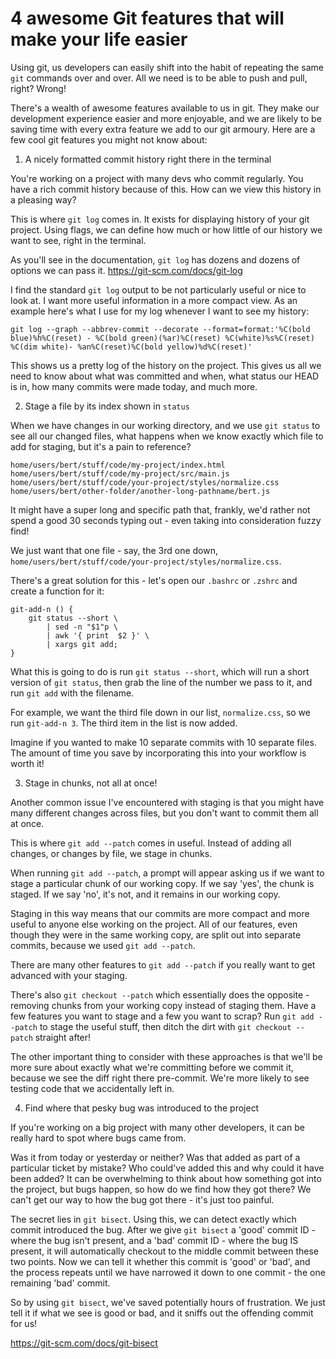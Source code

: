 # 4 awesome Git features that will make your life easier

Using git, us developers can easily shift into the habit of repeating the same `git` commands over and over. All we need is to be able to push and pull, right?
Wrong!

There's a wealth of awesome features available to us in git. They make our development experience easier and more enjoyable, and we are likely to be saving time with every extra feature we add to our git armoury. Here are a few cool git features you might not know about:

1. A nicely formatted commit history right there in the terminal

You're working on a project with many devs who commit regularly. You have a rich commit history because of this. How can we view this history in a pleasing way?

This is where `git log` comes in. It exists for displaying history of your git project. Using flags, we can define how much or how little of our history we want to see, right in the terminal.

As you'll see in the documentation, `git log` has dozens and dozens of options we can pass it.
https://git-scm.com/docs/git-log

I find the standard `git log` output to be not particularly useful or nice to look at. I want more useful information in a more compact view. As an example here's what I use for my log whenever I want to see my history:
```
git log --graph --abbrev-commit --decorate --format=format:'%C(bold blue)%h%C(reset) - %C(bold green)(%ar)%C(reset) %C(white)%s%C(reset) %C(dim white)- %an%C(reset)%C(bold yellow)%d%C(reset)'
```
This shows us a pretty log of the history on the project. This gives us all we need to know about what was committed and when, what status our HEAD is in, how many commits were made today, and much more.



2. Stage a file by its index shown in `status`

When we have changes in our working directory, and we use `git status` to see all our changed files, what happens when we know exactly which file to add for staging, but it's a pain to reference?

```
home/users/bert/stuff/code/my-project/index.html
home/users/bert/stuff/code/my-project/src/main.js
home/users/bert/stuff/code/your-project/styles/normalize.css
home/users/bert/other-folder/another-long-pathname/bert.js
```

It might have a super long and specific path that, frankly, we'd rather not spend a good 30 seconds typing out - even taking into consideration fuzzy find!

We just want that one file - say, the 3rd one down, `home/users/bert/stuff/code/your-project/styles/normalize.css`.

There's a great solution for this - let's open our `.bashrc` or `.zshrc` and create a function for it:
```
git-add-n () {
    git status --short \
        | sed -n "$1"p \
        | awk '{ print  $2 }' \
        | xargs git add;
}
```

What this is going to do is run `git status --short`, which will run a short version of `git status`, then grab the line of the number we pass to it, and run `git add` with the filename.

For example, we want the third file down in our list, `normalize.css`, so we run `git-add-n 3`. The third item in the list is now added.

Imagine if you wanted to make 10 separate commits with 10 separate files. The amount of time you save by incorporating this into your workflow is worth it!



3. Stage in chunks, not all at once!

Another common issue I've encountered with staging is that you might have many different changes across files, but you don't want to commit them all at once.

This is where `git add --patch` comes in useful. Instead of adding all changes, or changes by file, we stage in chunks.

When running `git add --patch`, a prompt will appear asking us if we want to stage a particular chunk of our working copy. If we say 'yes', the chunk is staged. If we say 'no', it's not, and it remains in our working copy.

Staging in this way means that our commits are more compact and more useful to anyone else working on the project. All of our features, even though they were in the same working copy, are split out into separate commits, because we used `git add --patch`.

There are many other features to `git add --patch` if you really want to get advanced with your staging.

There's also `git checkout --patch` which essentially does the opposite - removing chunks from your working copy instead of staging them. Have a few features you want to stage and a few you want to scrap? Run `git add --patch` to stage the useful stuff, then ditch the dirt with `git checkout --patch` straight after!

The other important thing to consider with these approaches is that we'll be more sure about exactly what we're committing before we commit it, because we see the diff right there pre-commit. We're more likely to see testing code that we accidentally left in.



4. Find where that pesky bug was introduced to the project

If you're working on a big project with many other developers, it can be really hard to spot where bugs came from.

Was it from today or yesterday or neither? Was that added as part of a particular ticket by mistake? Who could've added this and why could it have been added? It can be overwhelming to think about how something got into the project, but bugs happen, so how do we find how they got there? We can't get our way to how the bug got there - it's just too painful.

The secret lies in `git bisect`. Using this, we can detect exactly which commit introduced the bug. After we give `git bisect` a 'good' commit ID - where the bug isn't present, and a 'bad' commit ID - where the bug IS present, it will automatically checkout to the middle commit between these two points. Now we can tell it whether this commit is 'good' or 'bad', and the process repeats until we have narrowed it down to one commit - the one remaining 'bad' commit.

So by using `git bisect`, we've saved potentially hours of frustration. We just tell it if what we see is good or bad, and it sniffs out the offending commit for us!

https://git-scm.com/docs/git-bisect


